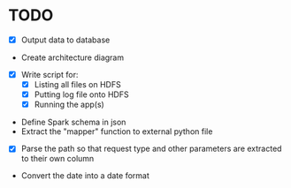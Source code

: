 # TODO

- [x] Output data to database
- Create architecture diagram
- [x] Write script for:
    - [x] Listing all files on HDFS
    - [x] Putting log file onto HDFS
    - [x] Running the app(s)
- Define Spark schema in json
- Extract the "mapper" function to external python file
- [x] Parse the path so that request type and other parameters are extracted to their own column
- Convert the date into a date format